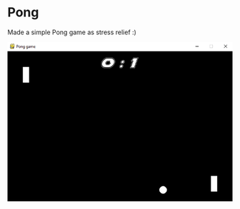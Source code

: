 # Pong
Made a simple Pong game as stress relief :)

![alt_text](https://github.com/Tomaslapes/Pong/blob/main/GameScreen.PNG?raw=true)
